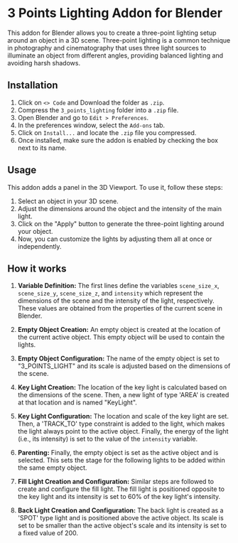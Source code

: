 # 3 Points Lighting Addon for Blender

This addon for Blender allows you to create a three-point lighting setup around an object in a 3D scene. Three-point lighting is a common technique in photography and cinematography that uses three light sources to illuminate an object from different angles, providing balanced lighting and avoiding harsh shadows.

## Installation

1. Click on `<> Code` and Download the folder as `.zip`.
2. Compress the `3_points_lighting` folder into a `.zip` file.
3. Open Blender and go to `Edit > Preferences`.
4. In the preferences window, select the `Add-ons` tab.
5. Click on `Install...` and locate the `.zip` file you compressed.
6. Once installed, make sure the addon is enabled by checking the box next to its name.

## Usage

This addon adds a panel in the 3D Viewport. To use it, follow these steps:

1. Select an object in your 3D scene.
2. Adjust the dimensions around the object and the intensity of the main light.
3. Click on the "Apply" button to generate the three-point lighting around your object.
4. Now, you can customize the lights by adjusting them all at once or independently.

## How it works

1. **Variable Definition:** The first lines define the variables `scene_size_x`, `scene_size_y`, `scene_size_z`, and `intensity` which represent the dimensions of the scene and the intensity of the light, respectively. These values are obtained from the properties of the current scene in Blender.

2. **Empty Object Creation:** An empty object is created at the location of the current active object. This empty object will be used to contain the lights.

3. **Empty Object Configuration:** The name of the empty object is set to "3_POINTS_LIGHT" and its scale is adjusted based on the dimensions of the scene.

4. **Key Light Creation:** The location of the key light is calculated based on the dimensions of the scene. Then, a new light of type 'AREA' is created at that location and is named "KeyLight".

5. **Key Light Configuration:** The location and scale of the key light are set. Then, a 'TRACK_TO' type constraint is added to the light, which makes the light always point to the active object. Finally, the energy of the light (i.e., its intensity) is set to the value of the `intensity` variable.

6. **Parenting:** Finally, the empty object is set as the active object and is selected. This sets the stage for the following lights to be added within the same empty object.

7. **Fill Light Creation and Configuration:** Similar steps are followed to create and configure the fill light. The fill light is positioned opposite to the key light and its intensity is set to 60% of the key light's intensity.

8. **Back Light Creation and Configuration:** The back light is created as a 'SPOT' type light and is positioned above the active object. Its scale is set to be smaller than the active object's scale and its intensity is set to a fixed value of 200.
